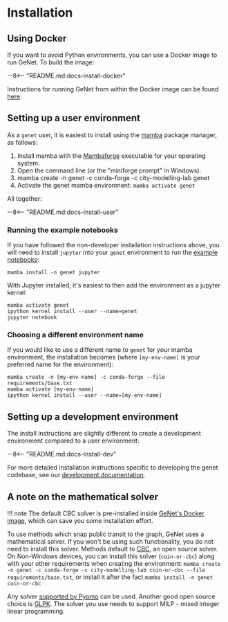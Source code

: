 
# Installation

## Using Docker

If you want to avoid Python environments, you can use a Docker image to run GeNet.
To build the image:

--8<-- "README.md:docs-install-docker"

Instructions for running GeNet from within the Docker image can be found [here](docker.md).

## Setting up a user environment

As a `genet` user, it is easiest to install using the [mamba](https://mamba.readthedocs.io/en/latest/index.html) package manager, as follows:

1. Install mamba with the [Mambaforge](https://github.com/conda-forge/miniforge#mambaforge) executable for your operating system.
2. Open the command line (or the "miniforge prompt" in Windows).
3. mamba create -n genet -c conda-forge -c city-modelling-lab genet
4. Activate the genet mamba environment: `mamba activate genet`

All together:

--8<-- "README.md:docs-install-user"

### Running the example notebooks

If you have followed the non-developer installation instructions above, you will need to install `jupyter` into your `genet` environment to run the [example notebooks](https://github.com/arup-group/genet/tree/main/examples):

``` shell
mamba install -n genet jupyter
```

With Jupyter installed, it's easiest to then add the environment as a jupyter kernel:

``` shell
mamba activate genet
ipython kernel install --user --name=genet
jupyter notebook
```

### Choosing a different environment name

If you would like to use a different name to `genet` for your mamba environment, the installation becomes (where `[my-env-name]` is your preferred name for the environment):

``` shell
mamba create -n [my-env-name] -c conda-forge --file requirements/base.txt
mamba activate [my-env-name]
ipython kernel install --user --name=[my-env-name]
```

## Setting up a development environment

The install instructions are slightly different to create a development environment compared to a user environment:

--8<-- "README.md:docs-install-dev"

For more detailed installation instructions specific to developing the genet codebase, see our [development documentation](contributing.md#setting-up-a-development-environment).

## A note on the mathematical solver

!!! note
    The default CBC solver is pre-installed inside [GeNet's Docker image](#using-docker), which can save you some installation effort.

To use methods which snap public transit to the graph, GeNet uses a mathematical solver.
If you won't be using such functionality, you do not need to install this solver.
Methods default to [CBC](https://projects.coin-or.org/Cbc), an open source solver.
On Non-Windows devices, you can install this solver (`coin-or-cbc`) along with your other requirements when creating the environment: `mamba create -n genet -c conda-forge -c city-modelling-lab coin-or-cbc --file requirements/base.txt`,
or install it after the fact `mamba install -n genet coin-or-cbc`

Any solver [supported by Pyomo](https://pyomo.readthedocs.io/en/stable/solving_pyomo_models.html#supported-solvers) can be used.
Another good open source choice is [GLPK](https://www.gnu.org/software/glpk/).
The solver you use needs to support MILP - mixed integer linear programming.

